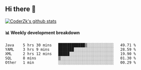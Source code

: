 ## Hi there 👋

[![CoderZk's github stats](https://github-readme-stats.vercel.app/api?username=zhoukuo123&show_icons=true&count_private=true)](https://github.com/anuraghazra/github-readme-stats)

#### :bar_chart: Weekly development breakdown

<!--START_SECTION:waka-->
```text
Java    5 hrs 30 mins   ████████████▒░░░░░░░░░░░░   49.71 % 
YAML    3 hrs 9 mins    ███████░░░░░░░░░░░░░░░░░░   28.59 % 
XML     2 hrs 12 mins   █████░░░░░░░░░░░░░░░░░░░░   19.90 % 
SQL     8 mins          ▒░░░░░░░░░░░░░░░░░░░░░░░░   01.30 % 
Other   1 min           ░░░░░░░░░░░░░░░░░░░░░░░░░   00.29 % 
```
<!--END_SECTION:waka-->
